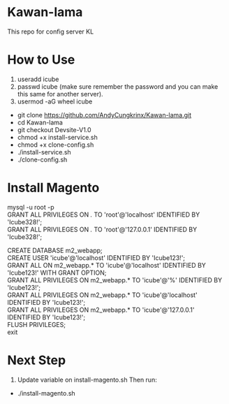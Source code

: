 # Kawan-lama
This repo for config server KL

# How to Use
1. useradd icube
2. passwd icube (make sure remember the password and you can make this same for another server).
3. usermod -aG wheel icube

 - git clone https://github.com/AndyCungkrinx/Kawan-lama.git
 - cd Kawan-lama
 - git checkout Devsite-V1.0
 - chmod +x install-service.sh
 - chmod +x clone-config.sh
 - ./install-service.sh
 - ./clone-config.sh
 
# Install Magento
mysql -u root -p <br>
GRANT ALL PRIVILEGES ON *.* TO 'root'@'localhost' IDENTIFIED BY 'Icube328!';<br>
GRANT ALL PRIVILEGES ON *.* TO 'root'@'127.0.0.1' IDENTIFIED BY 'Icube328!';<br>

CREATE DATABASE m2_webapp;<br>
CREATE USER 'icube'@'localhost' IDENTIFIED BY 'Icube123!';<br>
GRANT ALL ON m2_webapp.* TO 'icube'@'localhost' IDENTIFIED BY 'Icube123!' WITH GRANT OPTION;<br>
GRANT ALL PRIVILEGES ON m2_webapp.* TO 'icube'@'%' IDENTIFIED BY 'Icube123!';<br>
GRANT ALL PRIVILEGES ON m2_webapp.* TO 'icube'@'localhost' IDENTIFIED BY 'Icube123!';<br>
GRANT ALL PRIVILEGES ON m2_webapp.* TO 'icube'@'127.0.0.1' IDENTIFIED BY 'Icube123!';<br>
FLUSH PRIVILEGES;<br>
exit<br>

# Next Step
1. Update variable on install-magento.sh
Then run:
 - ./install-magento.sh
  
